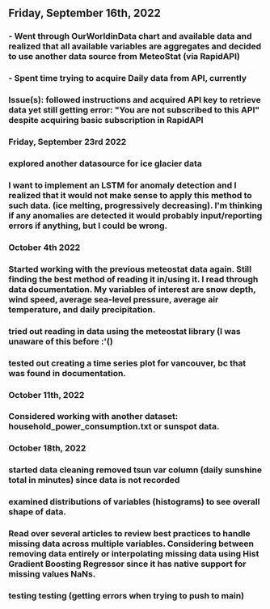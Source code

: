 ## Friday, September 16th, 2022
### - Went through OurWorldinData chart and available data and realized that all available variables are aggregates and decided to use another data source from MeteoStat (via RapidAPI)
### - Spent time trying to acquire Daily data from API, currently 
### Issue(s): followed instructions and acquired API key to retrieve data yet still getting error: "You are not subscribed to this API" despite acquiring basic subscription in RapidAPI


### Friday, September 23rd 2022
### explored another datasource for ice glacier data 
### I want to implement an LSTM for anomaly detection and I realized that it would not make sense to apply this method to such data. (ice melting, progressively decreasing). I'm thinking if any anomalies are detected it would probably input/reporting errors if anything, but I could be wrong. 

### October 4th 2022
### Started working with the previous meteostat data again. Still finding the best method of reading it in/using it. I read through data documentation. My variables of interest are snow depth, wind speed, average sea-level pressure, average air temperature, and daily precipitation.
### tried out reading in data using the meteostat library (I was unaware of this before :'()
### tested out creating a time series plot for vancouver, bc that was found in documentation. 

### October 11th, 2022
### Considered working with another dataset: household_power_consumption.txt or sunspot data. 

### October 18th, 2022 
### started data cleaning removed tsun var column (daily sunshine total in minutes) since data is not recorded
### examined distributions of variables (histograms) to see overall shape of data. 
### Read over several articles to review best practices to handle missing data across multiple variables. Considering between removing data entirely or interpolating missing data using Hist Gradient Boosting Regressor since it has native support for missing values NaNs. 

### testing testing (getting errors when trying to push to main)



